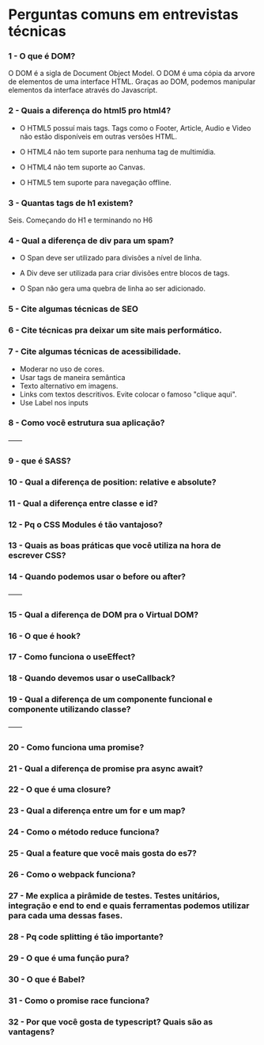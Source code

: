 # Perguntas comuns em entrevistas técnicas

### 1 - O que é DOM?

O DOM é a sigla de Document Object Model. O DOM é uma cópia da arvore de elementos de uma interface HTML. Graças ao DOM, podemos manipular elementos da interface através do Javascript.

### 2 - Quais a diferença do html5 pro html4?

- O HTML5 possuí mais tags. Tags como o Footer, Article, Audio e Video não estão disponíveis em outras versões HTML.

- O HTML4 não tem suporte para nenhuma tag de multimídia.

- O HTML4 não tem suporte ao Canvas.

- O HTML5 tem suporte para navegação offline.

### 3 - Quantas tags de h1 existem?

Seis. Começando do H1 e terminando no H6

### 4 - Qual a diferença de div para um spam?

- O Span deve ser utilizado para divisões a nível de linha.

- A Div deve ser utilizada para criar divisões entre blocos de tags.

- O Span não gera uma quebra de linha ao ser adicionado.

### 5 - Cite algumas técnicas de SEO

### 6 - Cite técnicas pra deixar um site mais performático.

### 7 - Cite algumas técnicas de acessibilidade.

- Moderar no uso de cores.
- Usar tags de maneira semântica
- Texto alternativo em imagens.
- Links com textos descritivos. Evite colocar o famoso "clique aqui".
- Use Label nos inputs

### 8 - Como você estrutura sua aplicação?

——

### 9 - que é SASS?

### 10 - Qual a diferença de position: relative e absolute?

### 11 - Qual a diferença entre classe e id?

### 12 - Pq o CSS Modules é tão vantajoso?

### 13 - Quais as boas práticas que você utiliza na hora de escrever CSS?

### 14 - Quando podemos usar o before ou after?

——

### 15 - Qual a diferença de DOM pra o Virtual DOM?

### 16 - O que é hook?

### 17 - Como funciona o useEffect?

### 18 - Quando devemos usar o useCallback?

### 19 - Qual a diferença de um componente funcional e componente utilizando classe?

——

### 20 - Como funciona uma promise?

### 21 - Qual a diferença de promise pra async await?

### 22 - O que é uma closure?

### 23 - Qual a diferença entre um for e um map?

### 24 - Como o método reduce funciona?

### 25 - Qual a feature que você mais gosta do es7?

### 26 - Como o webpack funciona?

### 27 - Me explica a pirâmide de testes. Testes unitários, integração e end to end e quais ferramentas podemos utilizar para cada uma dessas fases.

### 28 - Pq code splitting é tão importante?

### 29 - O que é uma função pura?

### 30 - O que é Babel?

### 31 - Como o promise race funciona?

### 32 - Por que você gosta de typescript? Quais são as vantagens?
